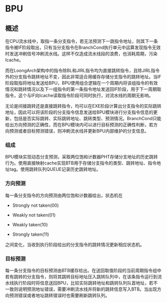 # BPU

## 概述

在CPU流水线中，取指一条分支指令，若无法预测下一跳指令地址，则其下一条指令被IF阶段取出，只有当分支指令在BranchCond执行单元中运算发现指令无效时发送冲刷信号冲刷流水线。这样不仅造成流水线段的浪费，也消耗周期，污染Icache。

而在LoongArch架构中的指令除BL和JIRL指令均为直接跳转指令，且除JIRL指令外的分支指令跳转地址不变，因此非常适合用缓存存储分支指令的跳转地址。当IF阶段取指将地址发送给BPU，BPU使用组合逻辑在一个周期内将该组指令的有效情况和跳转情况以及下一组指令的第一条指令地址发送回IF阶段，用于下一周期取指令，这个与IF向Icache读取指令阶段可同时执行，对流水线的周期无影响。

无论是间接跳转还是直接跳转指令，均可以在EXE阶段计算出分支指令的实际跳转地址，因此可以将该阶段的分支指令信息发送给BPU模块进行分支指令信息的更新，包括是否实际跳转、实际跳转地址、跳转类型、预测情况。BranchCond只能给出方向预测的正确性，而在BPU模块内可以进行目标预测的正确性判断，若方向预测或者目标预测错误，则冲刷流水线并更新BPU内部维护的分支信息。

### 组成

BPU模块实现动态分支预测，采取两位饱和计数器PHT存储分支地址的历史跳转行为。使用直接映射cache实现BTB用于存储分支指令的类型、跳转地址、指令地址tag。使用跳转队列QUEUE记录历史跳转地址。

### 方向预测

每一条分支指令的方向预测由两位饱和计数器给出，状态机在 

- Strongly not taken(00)
  
- Weakly not taken(01)
  
- Weakly taken(10)
  
- Strongly taken(11) 
  
之间变化，当收到执行阶段给出的分支指令的跳转情况更新相应状态机。

### 目标预测

每一条分支指令的目标预测由BTB缓存给出。在送回取值阶段的当前周期指令组中若有跳转的分支指令，则将其跳转目标地址压入跳转队列中，在该条指令运行到流水线执行阶段时将信息送回BPU，比较实际跳转地址和跳转队列队首地址，若不一致则说明预测地址错误，需要冲刷流水线并将新的跳转信息写入BTB。当出现方向预测错误或者地址跳转错误时也需要刷新跳转队列。